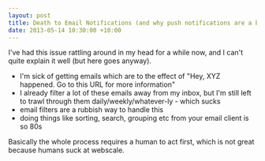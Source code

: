 ```yaml
---
layout: post
title: Death to Email Notifications (and why push notifications are a better option)
date: 2013-05-14 10:30:00 +10:00
---
```


I've had this issue rattling around in my head for a while now, and I can't quite explain it well (but here goes anyway).

 - I'm sick of getting emails which are to the effect of "Hey, XYZ happened. Go to this URL for more information"
 - I already filter a lot of these emails away from my inbox, but I'm still left to trawl through them daily/weekly/whatever-ly - which sucks
 - email filters are a rubbish way to handle this
 - doing things like sorting, search, grouping etc from your email client is so 80s

Basically the whole process requires a human to act first, which is not great because humans suck at webscale.
